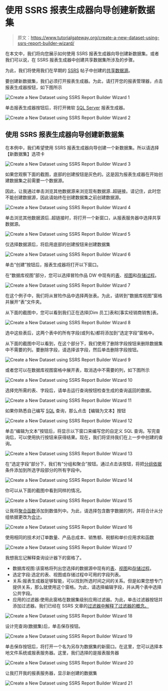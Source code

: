 # 使用 SSRS 报表生成器向导创建新数据集

> 原文：<https://www.tutorialgateway.org/create-a-new-dataset-using-ssrs-report-builder-wizard/>

在本文中，我们将向您展示如何使用 SSRS 报表生成器向导创建新数据集。或者我们可以说，在 SSRS 报表生成器中创建共享数据集所涉及的步骤。

为此，我们将使用我们在早期的 [SSRS](https://www.tutorialgateway.org/ssrs/) 帖子中创建的[共享数据源](https://www.tutorialgateway.org/data-source-in-ssrs-report-manager/)。

要创建新数据集，我们必须打开报表生成器。为此，请打开您的报表管理器，点击报表生成器按钮，如下图所示

![Create a New Dataset using SSRS Report Builder Wizard 1](img/ca9a087146eb7fd0b0e7efbe4534260e.png)

单击报表生成器按钮后，将打开微软 [SQL Server](https://www.tutorialgateway.org/sql/) 报表生成器。

![Create a New Dataset using SSRS Report Builder Wizard 2](img/0ea1654d6061d85fe9dbe5f75a24ff5a.png)

## 使用 SSRS 报表生成器向导创建新数据集

在本例中，我们希望使用 SSRS 报表生成器向导创建一个新数据集。所以请选择【新数据集】选项卡

![Create a New Dataset using SSRS Report Builder Wizard 3](img/874fa1c65b6c09a149b8700b3db18508.png)

如果您观察下面的截图，底部的创建按钮是灰色的。这是因为报表生成器在开始创建数据集之前需要一个数据源。

因此，让我通过单击浏览其他数据源来浏览现有数据源..超链接。请记住，此时您不能创建数据源，因此请始终在创建数据集之前创建数据源。

![Create a New Dataset using SSRS Report Builder Wizard 4](img/7c07940598ecec4b64f9f7bbc82ad94f.png)

单击浏览其他数据源后..超链接时，将打开一个新窗口，从报表服务器中选择共享数据源。

![Create a New Dataset using SSRS Report Builder Wizard 5](img/c0041d9d91bef193b01e4dde8b75fa8b.png)

仅选择数据源后，将启用底部的创建按钮来创建数据集

![Create a New Dataset using SSRS Report Builder Wizard 6](img/a17167c90a75f2adf4b3588b9f243615.png)

单击“创建”按钮后，报表生成器将打开以下窗口。

在“数据库视图”部分，您可以选择冒险作品 DW 中现有的[表](https://www.tutorialgateway.org/sql-create-table/)、[视图](https://www.tutorialgateway.org/views-in-sql-server/)和[存储过程](https://www.tutorialgateway.org/stored-procedures-in-sql/)。

![Create a New Dataset using SSRS Report Builder Wizard 7](img/5cee5d5b6d2f3b57526f527128b12a0e.png)

在这个例子中，我们将从冒险作品中选择两张表。为此，请转到“数据库视图”窗格并展开“表”文件夹。

从下面的截图中，您可以看到我们正在选择[Dim 员工]表和[事实经销商销售]表。

![Create a New Dataset using SSRS Report Builder Wizard 8](img/36c2860c29974fd30805e1778381cd7d.png)

选中这些表后，这两个表中的所有字段(或列名)都将添加到“选定字段”窗格中。

从下面的截图中可以看到，在这个部分下，我们使用了删除字段按钮来删除数据集中不需要的列。要删除字段，请选择该字段，然后单击删除字段按钮。

![Create a New Dataset using SSRS Report Builder Wizard 9](img/89b217b5ca4b6551592c3f43b614afb6.png)

或者您可以在数据库视图窗格中展开表，取消选中不需要的列，如下图所示

![Create a New Dataset using SSRS Report Builder Wizard 10](img/242a3f4f506040dd50c46e17ea97af43.png)

选择完所需的表、字段后，请单击运行查询按钮检查生成的查询返回的数据。

![Create a New Dataset using SSRS Report Builder Wizard 11](img/c92019ab18a540e8fce9910b8e69082a.png)

如果你熟悉自己编写 [SQL](https://www.tutorialgateway.org/sql/) 查询，那么点击【编辑为文本】按钮

![Create a New Dataset using SSRS Report Builder Wizard 12](img/c6d0a07d340ae2f85d25c16e4f16156d.png)

单击“编辑为文本”按钮后，将显示以下窗口来编写您的自定义 SQL 查询。写完查询后，可以使用执行按钮来获得结果。现在，我们将坚持我们在上一步中创建的查询。

![Create a New Dataset using SSRS Report Builder Wizard 13](img/f899931f9c2cfb3964d176723b7c54c3.png)

在“选定字段”部分下，我们有“分组和聚合”按钮。通过点击该按钮，将把[分组依据](https://www.tutorialgateway.org/sql-group-by-clause/)条件添加到所选字段部分的所有字段中。

![Create a New Dataset using SSRS Report Builder Wizard 14](img/101e4948c71d82f023174497576305f3.png)

你可以从下面的截图中看到同样的情况。

![Create a New Dataset using SSRS Report Builder Wizard 15](img/ede5372499bff4428df7a8e34e6f2420.png)

让我将[聚合函数](https://www.tutorialgateway.org/sql-aggregate-functions/)添加到数值列中。为此，请选择包含数字数据的列，并将合计从分组依据更改为[合计](https://www.tutorialgateway.org/sql-sum-function/)。

![Create a New Dataset using SSRS Report Builder Wizard 16](img/c223e8ffafac2cc7a5470052d41424b3.png)

使用相同的技术对订单数量、产品总成本、销售额、税额和单价应用求和函数

![Create a New Dataset using SSRS Report Builder Wizard 17](img/7a02ce503bc5a6fecf54a5b1f8f29571.png)

我想我忘记解释查询设计器下的窗格了。

*   数据库视图:该窗格将列出您选择的数据源中现有的[表](https://www.tutorialgateway.org/sql-create-table/)、[视图](https://www.tutorialgateway.org/views-in-sql-server/)和[存储过程](https://www.tutorialgateway.org/stored-procedures-in-sql/)。
*   选定字段:选定的表、视图或存储过程中可用的字段列表。
*   关系:报表生成器足够智能，可以找到所选时间之间的关系。但是如果您想专门提供关系，那么就使用这个窗格。为此，请选择编辑字段，并从两个表中选择公共字段。
*   应用的过滤器:使用此窗格在数据集级别应用过滤器。为此，单击过滤器按钮并添加过滤器。我们已经在 SSRS 文章的[过滤器中解释了过滤器的概念。](https://www.tutorialgateway.org/filters-at-dataset-level-in-ssrs/)

![Create a New Dataset using SSRS Report Builder Wizard 18](img/c3479c4341eab25c03716e549ee7116d.png)

设计完查询(数据集)后，单击保存按钮。

![Create a New Dataset using SSRS Report Builder Wizard 19](img/c0b8ee77d6caadb05befef4cb3a77b22.png)

单击保存按钮后，将打开一个名为另存为数据集的新窗口。在这里，您可以选择本地文件系统或报表服务器。这里，我们选择的是报表服务器

![Create a New Dataset using SSRS Report Builder Wizard 20](img/817021ebc15879e69aa430acb1eb4156.png)

让我打开我的报表服务器，显示新创建的数据集

![Create a New Dataset using SSRS Report Builder Wizard 21](img/eef95bb758eb9c536534bb09c65ace5c.png)